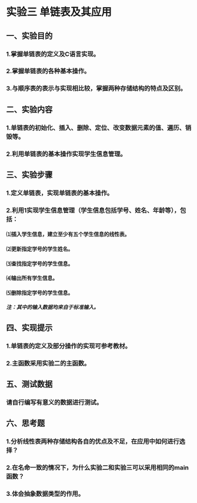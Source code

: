 # 实验三 单链表及其应用
## 一、实验目的
### 1.掌握单链表的定义及C语言实现。
### 2.掌握单链表的各种基本操作。
### 3.与顺序表的表示与实现相比较，掌握两种存储结构的特点及区别。
## 二、实验内容
### 1.单链表的初始化、插入、删除、定位、改变数据元素的值、遍历、销毁等。
### 2.利用单链表的基本操作实现学生信息管理。
## 三、实验步骤
### 1.定义单链表，实现单链表的基本操作。
### 2.利用1实现学生信息管理（学生信息包括学号、姓名、年龄等），包括：
#### ⑴插入学生信息，建立至少有五个学生信息的线性表。
#### ⑵更新指定学号的学生姓名。
#### ⑶查找指定学号的学生信息。
#### ⑷输出所有学生信息。
#### ⑸删除指定学号的学生信息。
##### 注：其中的输入数据均来自于标准输入。
## 四、实现提示
### 1.单链表的定义及部分操作的实现可参考教材。
### 2.主函数采用实验二的主函数。
## 五、测试数据
### 请自行编写有意义的数据进行测试。
## 六、思考题
### 1.分析线性表两种存储结构各自的优点及不足，在应用中如何进行选择？
### 2.在名命一致的情况下，为什么实验二和实验三可以采用相同的main函数？
### 3.体会抽象数据类型的作用。
